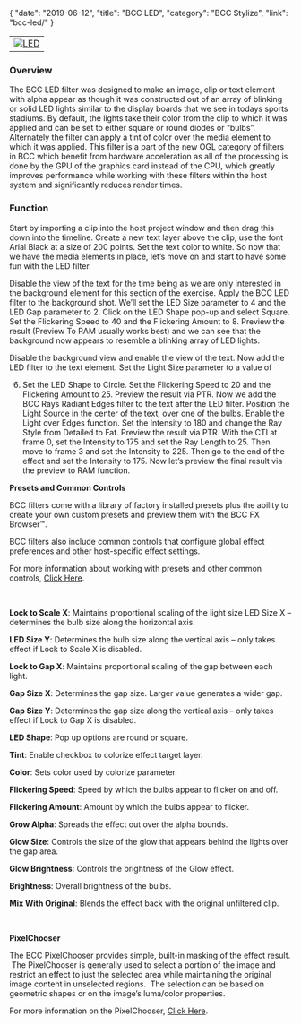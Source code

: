 {
"date": "2019-06-12",
"title": "BCC LED",
"category": "BCC Stylize",
"link": "bcc-led/"
}

 

|  |
| --- |
| [![LED](https://borisfx-com-res.cloudinary.com/image/upload//documentation/continuum/uploads/2013/06/LED.jpg)](https://borisfx-com-res.cloudinary.com/image/upload//documentation/continuum/uploads/2013/06/LED.jpg) |


### Overview


The BCC LED filter was designed to make an image, clip or text element with alpha appear as though it was constructed out of an array of blinking or solid LED lights similar to the display boards that we see in todays sports stadiums. By default, the lights take their color from the clip to which it was applied and can be set to either square or round diodes or “bulbs”. Alternately the filter can apply a tint of color over the media element to which it was applied. This filter is a part of the new OGL category of filters in BCC which benefit from hardware acceleration as all of the processing is done by the GPU of the graphics card instead of the CPU, which greatly improves performance while working with these filters within the host system and significantly reduces render times.


### Function


Start by importing a clip into the host project window and then drag this down into the timeline. Create a new text layer above the clip, use the font Arial Black at a size of 200 points. Set the text color to white. So now that we have the media elements in place, let’s move on and start to have some fun with the LED filter.


Disable the view of the text for the time being as we are only interested in the background element for this section of the exercise. Apply the BCC LED filter to the background shot. We’ll set the LED Size parameter to 4 and the LED Gap parameter to 2. Click on the LED Shape pop-up and select Square. Set the Flickering Speed to 40 and the Flickering Amount to 8. Preview the result (Preview To RAM usually works best) and we can see that the background now appears to resemble a blinking array of LED lights.


Disable the background view and enable the view of the text. Now add the LED filter to the text element. Set the Light Size parameter to a value of  

6. Set the LED Shape to Circle. Set the Flickering Speed to 20 and the Flickering Amount to 25. Preview the result via PTR. Now we add the BCC Rays Radiant Edges filter to the text after the LED filter. Position the Light Source in the center of the text, over one of the bulbs. Enable the Light over Edges function. Set the Intensity to 180 and change the Ray Style from Detailed to Fat. Preview the result via PTR. With the CTI at frame 0, set the Intensity to 175 and set the Ray Length to 25. Then move to frame 3 and set the Intensity to 225. Then go to the end of the effect and set the Intensity to 175. Now let’s preview the final result via the preview to RAM function.


**Presets and Common Controls**


BCC filters come with a library of factory installed presets plus the ability to create your own custom presets and preview them with the BCC FX Browser™.


BCC filters also include common controls that configure global effect preferences and other host-specific effect settings.


For more information about working with presets and other common controls, [Click Here](/documentation/continuum/bcc-common-controls/).

 


**Lock to Scale X**: Maintains proportional scaling of the light size LED Size X – determines the bulb size along the horizontal axis.


**LED Size Y**: Determines the bulb size along the vertical axis – only takes effect if Lock to Scale X is disabled.


**Lock to Gap X**: Maintains proportional scaling of the gap between each light.


**Gap Size X**: Determines the gap size. Larger value generates a wider gap.


**Gap Size Y**: Determines the gap size along the vertical axis – only takes effect if Lock to Gap X is disabled.


**LED Shape**: Pop up options are round or square.


**Tint**: Enable checkbox to colorize effect target layer.


**Color**: Sets color used by colorize parameter.


**Flickering Speed**: Speed by which the bulbs appear to flicker on and off.


**Flickering Amount**: Amount by which the bulbs appear to flicker.


**Grow Alpha**: Spreads the effect out over the alpha bounds.


**Glow Size**: Controls the size of the glow that appears behind the lights over the gap area.


**Glow Brightness**: Controls the brightness of the Glow effect.


**Brightness**: Overall brightness of the bulbs.


**Mix With Original**: Blends the effect back with the original unfiltered clip.


 


**PixelChooser**


The BCC PixelChooser provides simple, built-in masking of the effect result.  The PixelChooser is generally used to select a portion of the image and restrict an effect to just the selected area while maintaining the original image content in unselected regions.  The selection can be based on geometric shapes or on the image’s luma/color properties.


For more information on the PixelChooser, [Click Here](/documentation/continuum/bcc-pixel-chooser/).

 